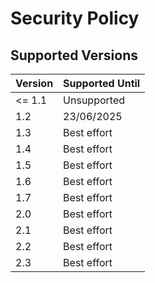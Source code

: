 # Security Policy

## Supported Versions

| Version | Supported Until |
| ------- | --------------- |
| <= 1.1  | Unsupported     |
| 1.2     | 23/06/2025      |
| 1.3     | Best effort     |
| 1.4     | Best effort     |
| 1.5     | Best effort     |
| 1.6     | Best effort     |
| 1.7     | Best effort     |
| 2.0     | Best effort     |
| 2.1     | Best effort     |
| 2.2     | Best effort     |
| 2.3     | Best effort     |
